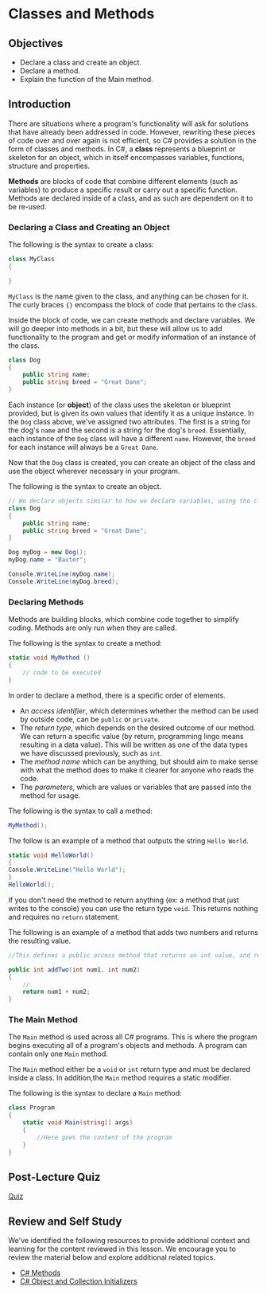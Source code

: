 # Classes and Methods

## Objectives

- Declare a class and create an object.
- Declare a method.
- Explain the function of the Main method.

## Introduction

There are situations where a program's functionality will ask for solutions that have already been addressed in code. However, rewriting these pieces of code over and over again is not efficient, so C# provides a solution in the form of classes and methods. In C#, a **class** represents a blueprint or skeleton for an object, which in itself encompasses variables, functions, structure and properties.

**Methods** are blocks of code that combine different elements (such as variables) to produce a specific result or carry out a specific function. Methods are declared inside of a class, and as such are dependent on it to be re-used.

### Declaring a Class and Creating an Object

The following is the syntax to create a class:

```csharp
class MyClass
{

}
```

`MyClass` is the name given to the class, and anything can be chosen for it. The curly braces `{}` encompass the block of code that pertains to the class.

Inside the block of code, we can create methods and declare variables. We will go deeper into methods in a bit, but these will allow us to add functionality to the program and get or modify information of an instance of the class.

```csharp
class Dog
{
    public string name;
    public string breed = "Great Dane";
}
```

Each instance (or **object**) of the class uses the skeleton or blueprint provided, but is given its own values that identify it as a unique instance. In the `Dog` class above, we've assigned two attributes. The first is a string for the dog's `name` and the second is a string for the dog's `breed`. Essentially, each instance of the `Dog` class will have a different `name`. However, the `breed` for each instance will always be a `Great Dane`.

Now that the `Dog` class is created, you can create an object of the class and use the object wherever necessary in your program.

The following is the syntax to create an object.

```csharp
// We declare objects similar to how we declare variables, using the class name as the 'data type' followed by:
class Dog
{
    public string name;
    public string breed = "Great Dane";
}

Dog myDog = new Dog();
myDog.name = "Baxter";

Console.WriteLine(myDog.name);
Console.WriteLine(myDog.breed);
```

### Declaring Methods

Methods are building blocks, which combine code together to simplify coding. Methods are only run when they are called.

The following is the syntax to create a method:

```csharp
static void MyMethod ()
{
    // code to be executed
}
```

In order to declare a method, there is a specific order of elements.

- An *access identifier*, which determines whether the method can be used by outside code, can be `public` or `private`.
- The *return type*, which depends on the desired outcome of our method. We can return a specific value (by return, programming lingo means resulting in a data value). This will be written as one of the data types we have discussed previously, such as `int`.
- The *method name* which can be anything, but should aim to make sense with what the method does to make it clearer for anyone who reads the code.
- The *parameters*, which are values or variables that are passed into the method for usage.

The following is the syntax to call a method:

```csharp
MyMethod();
```

The follow is an example of a method that outputs the string `Hello World`.

```csharp
static void HelloWorld()
{
Console.WriteLine("Hello World");
}
HelloWorld();
```

If you don't need the method to return anything (ex: a method that just writes to the console) you can use the return type `void`. This returns nothing and requires no `return` statement.

The following is an example of a method that adds two numbers and returns the resulting value.

```csharp
//This defines a public access method that returns an int value, and receives the parameters of type int num1 and num2.

public int addTwo(int num1, int num2)
{
    //
    return num1 + num2;
}
```

### The Main Method

The `Main` method is used across all C# programs. This is where the program begins executing all of a program's objects and methods. A program can contain only one `Main` method.

The `Main` method either be a `void` or `int` return type and must be declared inside a class. In addition,the `Main` method requires a static modifier.

The following is the syntax to declare a `Main` method:

```csharp
class Program
{
    static void Main(string[] args)
    {
        //Here goes the content of the program
    }
}
```

## Post-Lecture Quiz

[Quiz](https://ashy-plant-023e6671e.1.azurestaticapps.net/quiz/13)

## Review and Self Study

We've identified the following resources to provide additional context and learning for the content reviewed in this lesson. We encourage you to review the material below and explore additional related topics.

- [C# Methods](https://docs.microsoft.com/dotnet/csharp/programming-guide/classes-and-structs/methods)
- [C# Object and Collection Initializers](https://docs.microsoft.com/dotnet/csharp/programming-guide/classes-and-structs/object-and-collection-initializers)
